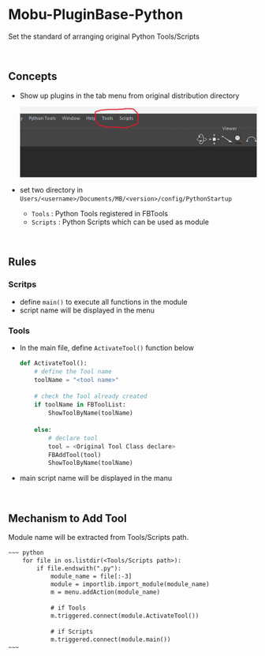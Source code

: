 # Mobu-PluginBase-Python
Set the standard of arranging original Python Tools/Scripts

<br>

## Concepts
- Show up plugins in the tab menu from original distribution directory

    ![alt text](image-1.png)

- set two directory in `Users/<username>/Documents/MB/<version>/config/PythonStartup`

    - `Tools`   : Python Tools registered in FBTools
    - `Scripts` : Python Scripts which can be used as module
<br>

## Rules
### Scritps
- define `main()` to execute all functions in the module
- script name will be displayed in the menu 


### Tools
- In the main file, define `ActivateTool()` function below  

    ~~~ python
    def ActivateTool():
        # define the Tool name 
        toolName = "<tool name>"

        # check the Tool already created
        if toolName in FBToolList:
            ShowToolByName(toolName)
    
        else:
            # declare tool
            tool = <Original Tool Class declare>
            FBAddTool(tool)
            ShowToolByName(toolName)
    ~~~

- main script name will be displayed in the manu

<br>

## Mechanism to Add Tool

Module name will be extracted from Tools/Scripts path. 

    ~~~ python
        for file in os.listdir(<Tools/Scripts path>):
            if file.endswith(".py"):
                module_name = file[:-3]
                module = importlib.import_module(module_name)
                m = menu.addAction(module_name)

                # if Tools
                m.triggered.connect(module.ActivateTool())

                # if Scripts
                m.triggered.connect(module.main())
    ~~~

<br>